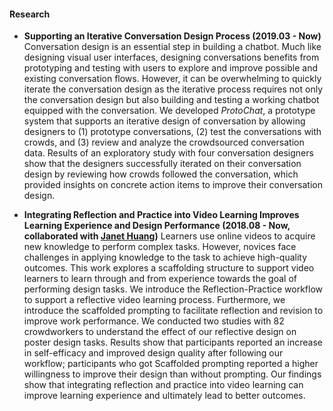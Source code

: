 #### Research
- **Supporting an Iterative Conversation Design Process (2019.03 - Now)**
Conversation design is an essential step in building a chatbot. Much like designing visual user interfaces, designing conversations benefits from prototyping and testing with users to explore and improve possible and existing conversation flows. However, it can be overwhelming to quickly iterate the conversation design as the iterative process requires not only the conversation design but also building and testing a working chatbot equipped with the conversation. We developed _ProtoChat_, a prototype system that supports an iterative design of conversation by allowing designers to (1) prototype conversations, (2) test the conversations with crowds, and (3) review and analyze the crowdsourced conversation data. Results of an exploratory study with four conversation designers show that the designers successfully iterated on their conversation design by reviewing how crowds followed the conversation, which provided insights on concrete action items to improve their conversation design.

- **Integrating Reflection and Practice into Video Learning Improves Learning Experience and Design Performance (2018.08 - Now, collaborated with [Janet Huang](http://janetyc.github.io))**
Learners use online videos to acquire new knowledge to perform complex tasks. However, novices face challenges in applying knowledge to the task to achieve high-quality outcomes. This work explores a scaffolding structure to support video learners to learn through and from experience towards the goal of performing design tasks. We introduce the Reflection-Practice workflow to support a reflective video learning process. Furthermore, we introduce the scaffolded prompting to facilitate reflection and revision to improve work performance. We conducted two studies with 82 crowdworkers to understand the effect of our reflective design on poster design tasks. Results show that participants reported an increase in self-efficacy and improved design quality after following our workflow; participants who got Scaffolded prompting reported a higher willingness to improve their design than without prompting. Our findings show that integrating reflection and practice into video learning can improve learning experience and ultimately lead to better outcomes.

